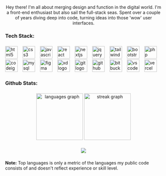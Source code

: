 <p align="center">Hey there! I'm all about merging design and function in the digital world. I'm a front-end enthusiast but also sail the full-stack seas. Spent over a couple of years diving deep into code, turning ideas into those 'wow' user interfaces.</p>

###

<h3 align="left">Tech Stack:</h3>

###

<div align="left">
  <a href="https://developer.mozilla.org/en-US/docs/Web/HTML" target="_blank" style="text-decoration: none; margin-bottom:10px;"><img src="https://cdn.jsdelivr.net/gh/devicons/devicon/icons/html5/html5-original.svg" height="40" alt="html5 logo" /></a><img width="12" />
  <a href="https://developer.mozilla.org/en-US/docs/Web/CSS" target="_blank" style="text-decoration: none;"><img src="https://cdn.jsdelivr.net/gh/devicons/devicon/icons/css3/css3-original.svg" height="40" alt="css3 logo" /></a><img width="12" />
  <a href="https://developer.mozilla.org/en-US/docs/Web/JavaScript" target="_blank" style="text-decoration: none;"><img src="https://cdn.jsdelivr.net/gh/devicons/devicon/icons/javascript/javascript-original.svg" height="40" alt="javascript logo" /></a><img width="12" />
  <a href="https://react.dev/" target="_blank" style="text-decoration: none;"><img src="https://cdn.jsdelivr.net/gh/devicons/devicon/icons/react/react-original.svg" height="40" alt="react logo" /></a><img width="12" />
  <a href="https://nextjs.org/" target="_blank" style="text-decoration: none;"><img src="https://skillicons.dev/icons?i=nextjs" height="40" alt="nextjs logo" /></a><img width="12" />
  <a href="https://jquery.com/" target="_blank" style="text-decoration: none;"><img src="https://cdn.simpleicons.org/jquery/0769AD" height="40" alt="jquery logo" /></a><img width="12" />
  <a href="https://tailwindcss.com/" target="_blank" style="text-decoration: none;"><img src="https://cdn.simpleicons.org/tailwindcss/06B6D4" height="40" alt="tailwindcss logo" /></a><img width="12" />
  <a href="https://getbootstrap.com/" target="_blank" style="text-decoration: none;"><img src="https://skillicons.dev/icons?i=bootstrap" height="40" alt="bootstrap logo" /></a><img width="12" />
  <a href="https://www.php.net/" target="_blank" style="text-decoration: none;"><img src="https://cdn.jsdelivr.net/gh/devicons/devicon/icons/php/php-original.svg" height="40" alt="php logo" /></a><img width="12" />
  <a href="https://codeigniter.com/" target="_blank" style="text-decoration: none;"><img src="https://cdn.simpleicons.org/codeigniter/EF4223" height="40" alt="codeigniter logo" /></a><img width="12" />
  <a href="https://www.mysql.com/" target="_blank" style="text-decoration: none;"><img src="https://skillicons.dev/icons?i=mysql" height="40" alt="mysql logo" /></a><img width="12" />
  <a href="https://www.figma.com/" target="_blank" style="text-decoration: none;"><img src="https://cdn.jsdelivr.net/gh/devicons/devicon/icons/figma/figma-original.svg" height="40" alt="figma logo" /></a><img width="12" />
  <a href="https://www.adobe.com/products/xd.html" target="_blank" style="text-decoration: none;"><img src="https://skillicons.dev/icons?i=xd" height="40" alt="xd logo" /></a><img width="12" />
  <a href="https://git-scm.com/" target="_blank" style="text-decoration: none;"><img src="https://cdn.simpleicons.org/git/F05032" height="40" alt="git logo" /></a><img width="12" />
  <a href="https://github.com/" target="_blank" style="text-decoration: none;"><img src="https://skillicons.dev/icons?i=github" height="40" alt="github logo" /></a><img width="12" />
  <a href="https://bitbucket.org/" target="_blank" style="text-decoration: none;"><img src="https://cdn.simpleicons.org/bitbucket/0052CC" height="40" alt="bitbucket logo" /></a><img width="12" />
  <a href="https://code.visualstudio.com/" target="_blank" style="text-decoration: none;"><img src="https://img.icons8.com/?size=100&id=9OGIyU8hrxW5&format=png&color=000000" height="40" alt="vscode logo" /></a><img width="12" />
  <a href="https://vercel.com/" target="_blank" style="text-decoration: none;"><img src="https://img.shields.io/badge/Vercel-000000?logo=vercel&logoColor=white&style=for-the-badge" height="40" alt="vercel logo" /></a>
</div>


###

<h3 align="left">Github Stats:</h3>

###

<div align="center">
  <img src="https://github-readme-stats.vercel.app/api/top-langs?username=parth-develops&locale=en&hide_title=false&layout=compact&card_width=320&langs_count=5&theme=dracula&hide_border=false&order=2" height="150" alt="languages graph"  />
  <img src="https://streak-stats.demolab.com?user=parth-develops&locale=en&mode=daily&theme=dracula&hide_border=false&border_radius=5&order=3" height="150" alt="streak graph"  />
</div>

###

<div align="center">
  <img src="https://visitor-badge.laobi.icu/badge?page_id=parth-develops.parth-develops&left_text=Profile%20Views"  />
</div>

###
<p dir="auto"><b>Note:</b> Top languages is only a metric of the languages my public code consists of and doesn't reflect experience or skill level.</p>
